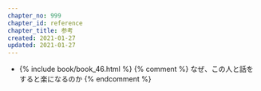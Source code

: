```yaml
---
chapter_no: 999
chapter_id: reference
chapter_title: 参考
created: 2021-01-27
updated: 2021-01-27
---
```

- {% include book/book_46.html %} {% comment %} なぜ、この人と話をすると楽になるのか {% endcomment %}